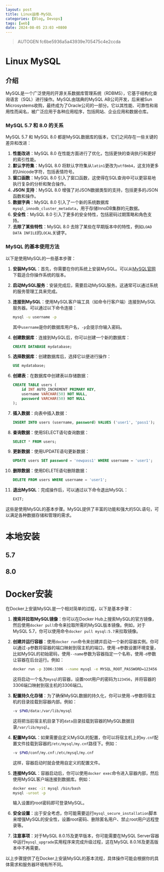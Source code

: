 ```yaml
---
layout: post
title: Linux运维-MySQL
categories: [Blog, Devops]
tags: [web]
date: 2024-08-05 23:03 +0800
---
```

> AUTOGEN fc6be5936a5a43939e705475c4e2ccda

# Linux MySQL

## 介绍

MySQL是一个广泛使用的开源关系数据库管理系统（RDBMS），它基于结构化查询语言（SQL）进行操作。MySQL由瑞典的MySQL AB公司开发，后来被Sun Microsystems收购，最终成为了Oracle公司的一部分。它以其性能、可靠性和易用性而闻名，被广泛应用于各种应用程序，包括网站、企业应用和数据仓库。

### MySQL 5.7 和 8.0 的关系

MySQL 5.7 和 MySQL 8.0 都是MySQL数据库的版本，它们之间存在一些关键的差异和改进：

1. **性能改进**：MySQL 8.0 在性能方面进行了优化，包括更快的查询执行和更好的索引性能。
2. **默认字符集**：MySQL 8.0 将默认字符集从`latin1`更改为`utf8mb4`，这支持更多的Unicode字符，包括表情符号。
3. **窗口函数**：MySQL 8.0 引入了窗口函数，这使得在SQL查询中可以更容易地执行复杂的分析和聚合操作。
4. **JSON 支持**：MySQL 8.0 增强了对JSON数据类型的支持，包括更多的JSON函数和操作。
5. **数据字典**：MySQL 8.0 引入了一个新的系统数据库`mysql_innodb_cluster_metadata`，用于存储InnoDB集群的元数据。
6. **安全性**：MySQL 8.0 引入了更多的安全特性，包括密码过期策略和角色支持。
7. **去除了某些特性**：MySQL 8.0 去除了某些在早期版本中的特性，例如`LOAD DATA INFILE`的`LOCAL`关键字。

### MySQL 的基本使用方法

以下是使用MySQL的一些基本步骤：

1. **安装MySQL**：首先，你需要在你的系统上安装MySQL。可以从[MySQL官网](https://dev.mysql.com/downloads/)下载适合你操作系统的版本。

2. **启动MySQL服务**：安装完成后，需要启动MySQL服务。这通常可以通过系统的服务管理工具来完成。

3. **连接到MySQL**：使用MySQL客户端工具（如命令行客户端）连接到MySQL服务器。可以通过以下命令连接：
   ```bash
   mysql -u username -p
   ```
   其中`username`是你的数据库用户名，`-p`会提示你输入密码。

4. **创建数据库**：连接到MySQL后，你可以创建一个新的数据库：
   ```sql
   CREATE DATABASE mydatabase;
   ```

5. **选择数据库**：创建数据库后，选择它以便进行操作：
   ```sql
   USE mydatabase;
   ```

6. **创建表**：在数据库中创建表以存储数据：
   ```sql
   CREATE TABLE users (
       id INT AUTO_INCREMENT PRIMARY KEY,
       username VARCHAR(50) NOT NULL,
       password VARCHAR(50) NOT NULL
   );
   ```

7. **插入数据**：向表中插入数据：
   ```sql
   INSERT INTO users (username, password) VALUES ('user1', 'pass1');
   ```

8. **查询数据**：使用SELECT语句查询数据：
   ```sql
   SELECT * FROM users;
   ```

9. **更新数据**：使用UPDATE语句更新数据：
   ```sql
   UPDATE users SET password = 'newpass1' WHERE username = 'user1';
   ```

10. **删除数据**：使用DELETE语句删除数据：
    ```sql
    DELETE FROM users WHERE username = 'user1';
    ```

11. **退出MySQL**：完成操作后，可以通过以下命令退出MySQL：
    ```sql
    EXIT;
    ```

这些是使用MySQL的基本步骤。MySQL提供了丰富的功能和强大的SQL语句，可以满足各种数据存储和管理的需求。

# 本地安装

## 5.7 

## 8.0 

# Docker安装

在Docker上安装MySQL是一个相对简单的过程，以下是基本步骤：

1. **搜索并拉取MySQL镜像**：你可以在Docker Hub上搜索MySQL的官方镜像，然后使用`docker pull`命令来拉取所需的MySQL版本镜像。例如，对于MySQL 5.7，你可以使用命令`docker pull mysql:5.7`来拉取镜像。

2. **创建并运行容器**：使用`docker run`命令来创建并启动一个新的容器实例。你可以通过`-p`参数将容器的端口映射到宿主机的端口，使用`-e`参数设置环境变量，比如MySQL的初始密码，使用`--name`参数为容器指定一个名称，使用`-d`参数让容器在后台运行。例如：
   ```bash
   docker run -p 3306:3306 --name mysql -e MYSQL_ROOT_PASSWORD=123456 -d mysql:5.7
   ```
   这将启动一个名为`mysql`的容器，设置root用户的密码为`123456`，并将容器的3306端口映射到宿主机的3306端口。

3. **配置持久化存储**：为了确保MySQL数据的持久化，你可以使用`-v`参数将宿主机的目录挂载到容器内部。例如：
   ```bash
   -v $PWD/data:/var/lib/mysql
   ```
   这将把当前宿主机目录下的`data`目录挂载到容器的MySQL数据目录`/var/lib/mysql`。

4. **配置MySQL**：如果需要自定义MySQL的配置，你可以将宿主机上的`my.cnf`配置文件挂载到容器的`/etc/mysql/my.cnf`路径下。例如：
   ```bash
   -v $PWD/conf/my.cnf:/etc/mysql/my.cnf
   ```
   这样，容器启动时就会使用自定义的配置文件。

5. **连接MySQL**：容器启动后，你可以使用`docker exec`命令进入容器内部，然后使用MySQL客户端连接到数据库。例如：
   ```bash
   docker exec -it mysql /bin/bash
   mysql -uroot -p
   ```
   输入设置的root密码即可登录MySQL。

6. **安全设置**：出于安全考虑，你可能需要运行`mysql_secure_installation`脚本来增强MySQL的安全性，设置root密码、删除匿名用户、禁止root用户远程登录等。

7. **注意事项**：对于MySQL 8.0.15及更早版本，你可能需要在MySQL Server容器中运行`mysql_upgrade`实用程序来完成升级过程，这在MySQL 8.0.16及更高版本中不再需要。

以上步骤提供了在Docker上安装MySQL的基本流程，具体操作可能会根据你的具体需求和服务器环境有所不同。
